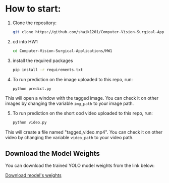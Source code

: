 # How to start:

1. Clone the repository:
   ```sh
   git clone https://github.com/shaik1201/Computer-Vision-Surgical-Applications-.git

2. cd into HW1
    ```sh
    cd Computer-Vision-Surgical-Applications/HW1

3. install the required packages
    ```sh
    pip install -r requirements.txt

4. To run prediction on the image uploaded to this repo, run:
    ```sh
    python predict.py

This will open a window with the tagged image. You can check it on other images by changing the variable `img_path` to your image path.

5. To run prediction on the short ood video uploaded to this repo, run:

    ```sh
    python video.py

This will create a file named "tagged_video.mp4". You can check it on other video by changing the variable `video_path` to your video path.

## Download the Model Weights

You can download the trained YOLO model weights from the link below:

[Download model's weights](https://github.com/shaik1201/Computer-Vision-Surgical-Applications-/raw/main/HW1/best.pt)

